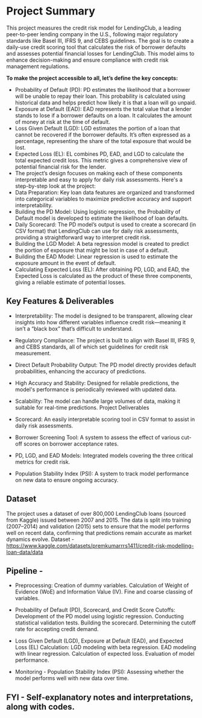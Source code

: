 # Project Summary

This project measures the credit risk model for LendingClub, a leading peer-to-peer lending company in the U.S., following major regulatory standards like Basel III, IFRS 9, and CEBS guidelines. The goal is to create a daily-use credit scoring tool that calculates the risk of borrower defaults and assesses potential financial losses for LendingClub. This model aims to enhance decision-making and ensure compliance with credit risk management regulations.

**To make the project accessible to all, let’s define the key concepts:**

* Probability of Default (PD): PD estimates the likelihood that a borrower will be unable to repay their loan. This probability is calculated using historical data and helps predict how likely it is that a loan will go unpaid.
* Exposure at Default (EAD): EAD represents the total value that a lender stands to lose if a borrower defaults on a loan. It calculates the amount of money at risk at the time of default.
* Loss Given Default (LGD): LGD estimates the portion of a loan that cannot be recovered if the borrower defaults. It’s often expressed as a percentage, representing the share of the total exposure that would be lost.
* Expected Loss (EL): EL combines PD, EAD, and LGD to calculate the total expected credit loss. This metric gives a comprehensive view of potential financial risk for the lender.
* The project’s design focuses on making each of these components interpretable and easy to apply for daily risk assessments. Here's a step-by-step look at the project:
* Data Preparation: Key loan data features are organized and transformed into categorical variables to maximize predictive accuracy and support interpretability.
* Building the PD Model: Using logistic regression, the Probability of Default model is developed to estimate the likelihood of loan defaults.
* Daily Scorecard: The PD model’s output is used to create a scorecard (in CSV format) that LendingClub can use for daily risk assessments, providing a straightforward way to interpret credit risk.
* Building the LGD Model: A beta regression model is created to predict the portion of exposure that might be lost in case of a default.
* Building the EAD Model: Linear regression is used to estimate the exposure amount in the event of default.
* Calculating Expected Loss (EL): After obtaining PD, LGD, and EAD, the Expected Loss is calculated as the product of these three components, giving a reliable estimate of potential losses.

## Key Features & Deliverables

* Interpretability: The model is designed to be transparent, allowing clear insights into how different variables influence credit risk—meaning it isn’t a “black box” that’s difficult to understand.

*	Regulatory Compliance: The project is built to align with Basel III, IFRS 9, and CEBS standards, all of which set guidelines for credit risk measurement.

*	Direct Default Probability Output: The PD model directly provides default probabilities, enhancing the accuracy of predictions.

*	High Accuracy and Stability: Designed for reliable predictions, the model's performance is periodically reviewed with updated data.

*	Scalability: The model can handle large volumes of data, making it suitable for real-time predictions.
Project Deliverables

*	Scorecard: An easily interpretable scoring tool in CSV format to assist in daily risk assessments.

*	Borrower Screening Tool: A system to assess the effect of various cut-off scores on borrower acceptance rates.

*	PD, LGD, and EAD Models: Integrated models covering the three critical metrics for credit risk.

*	Population Stability Index (PSI): A system to track model performance on new data to ensure ongoing accuracy.

## Dataset

The project uses a dataset of over 800,000 LendingClub loans (sourced from Kaggle) issued between 2007 and 2015. The data is split into training (2007–2014) and validation (2015) sets to ensure that the model performs well on recent data, confirming that predictions remain accurate as market dynamics evolve.
Dataset - https://www.kaggle.com/datasets/premkumarrrs1411/credit-risk-modelling-loan-data/data


## Pipeline - 
* Preprocessing:
Creation of dummy variables.
Calculation of Weight of Evidence (WoE) and Information Value (IV).
Fine and coarse classing of variables.

* Probability of Default (PD), Scorecard, and Credit Score Cutoffs:
Development of the PD model using logistic regression.
Conducting statistical validation tests.
Building the scorecard.
Determining the cutoff rate for accepting credit demand.

* Loss Given Default (LGD), Exposure at Default (EAD), and Expected Loss (EL) Calculation:
LGD modeling with beta regression.
EAD modeling with linear regression.
Calculation of expected loss.
Evaluation of model performance.

* Monitoring - Population Stability Index (PSI):
Assessing whether the model performs well with new data over time.
                                                                                               
## FYI - Self-explanatory notes and interpretations, along with codes. ##
     





